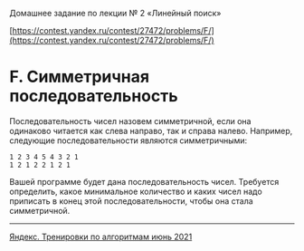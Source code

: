 Домашнее задание по лекции № 2 «Линейный поиск»

[https://contest.yandex.ru/contest/27472/problems/F/](https://contest.yandex.ru/contest/27472/problems/F/)

# F. Симметричная последовательность

Последовательность чисел назовем симметричной, если она одинаково читается как слева направо, так и справа налево. Например, следующие последовательности являются симметричными:

```
1 2 3 4 5 4 3 2 1
1 2 1 2 2 1 2 1
```

Вашей программе будет дана последовательность чисел. Требуется определить, какое минимальное количество и каких чисел надо приписать в конец этой последовательности, чтобы она стала симметричной.

---

[Яндекс. Тренировки по алгоритмам июнь 2021](https://yandex.ru/yaintern/algorithm-training_1)
